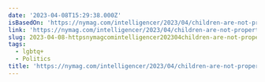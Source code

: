 ```yaml
---
date: '2023-04-08T15:29:38.000Z'
isBasedOn: 'https://nymag.com/intelligencer/2023/04/children-are-not-property.html'
link: 'https://nymag.com/intelligencer/2023/04/children-are-not-property.html'
slug: 2023-04-08-httpsnymagcomintelligencer202304children-are-not-propertyhtml
tags:
  - lgbtq+
  - Politics
title: 'https://nymag.com/intelligencer/2023/04/children-are-not-property.html'
---
```


